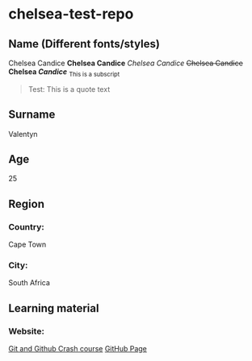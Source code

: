 # chelsea-test-repo
## Name (Different fonts/styles)
Chelsea Candice
**Chelsea Candice**
_Chelsea Candice_
~~Chelsea Candice~~
**Chelsea _Candice_**
<sub>This is a subscript</sub>
> Test: This is a quote text

## Surname
Valentyn

## Age
25

## Region
### Country:
Cape Town
### City:
South Africa

## Learning material
### Website:
[Git and Github Crash course](https://www.youtube.com/watch?v=RGOj5yH7evk)
[GitHub Page](https://docs.github.com/en/get-started/writing-on-github/getting-started-with-writing-and-formatting-on-github/basic-writing-and-formatting-syntax#headings)
